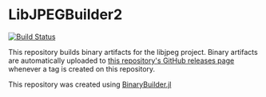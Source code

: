 # LibJPEGBuilder2

[![Build Status](https://travis-ci.org/SimonDanisch/LibJPEGBuilder2.svg?branch=master)](https://travis-ci.org/SimonDanisch/LibJPEGBuilder2)

This repository builds binary artifacts for the libjpeg project. Binary artifacts are automatically uploaded to
[this repository's GitHub releases page](https://github.com/SimonDanisch/LibJPEGBuilder2/releases) whenever a tag is created
on this repository.

This repository was created using [BinaryBuilder.jl](https://github.com/JuliaPackaging/BinaryBuilder.jl)

